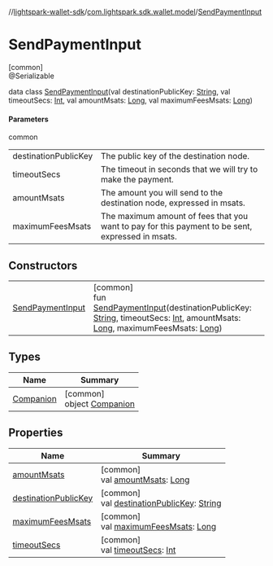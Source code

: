 //[lightspark-wallet-sdk](../../../index.md)/[com.lightspark.sdk.wallet.model](../index.md)/[SendPaymentInput](index.md)

# SendPaymentInput

[common]\
@Serializable

data class [SendPaymentInput](index.md)(val destinationPublicKey: [String](https://kotlinlang.org/api/latest/jvm/stdlib/kotlin/-string/index.html), val timeoutSecs: [Int](https://kotlinlang.org/api/latest/jvm/stdlib/kotlin/-int/index.html), val amountMsats: [Long](https://kotlinlang.org/api/latest/jvm/stdlib/kotlin/-long/index.html), val maximumFeesMsats: [Long](https://kotlinlang.org/api/latest/jvm/stdlib/kotlin/-long/index.html))

#### Parameters

common

| | |
|---|---|
| destinationPublicKey | The public key of the destination node. |
| timeoutSecs | The timeout in seconds that we will try to make the payment. |
| amountMsats | The amount you will send to the destination node, expressed in msats. |
| maximumFeesMsats | The maximum amount of fees that you want to pay for this payment to be sent, expressed in msats. |

## Constructors

| | |
|---|---|
| [SendPaymentInput](-send-payment-input.md) | [common]<br>fun [SendPaymentInput](-send-payment-input.md)(destinationPublicKey: [String](https://kotlinlang.org/api/latest/jvm/stdlib/kotlin/-string/index.html), timeoutSecs: [Int](https://kotlinlang.org/api/latest/jvm/stdlib/kotlin/-int/index.html), amountMsats: [Long](https://kotlinlang.org/api/latest/jvm/stdlib/kotlin/-long/index.html), maximumFeesMsats: [Long](https://kotlinlang.org/api/latest/jvm/stdlib/kotlin/-long/index.html)) |

## Types

| Name | Summary |
|---|---|
| [Companion](-companion/index.md) | [common]<br>object [Companion](-companion/index.md) |

## Properties

| Name | Summary |
|---|---|
| [amountMsats](amount-msats.md) | [common]<br>val [amountMsats](amount-msats.md): [Long](https://kotlinlang.org/api/latest/jvm/stdlib/kotlin/-long/index.html) |
| [destinationPublicKey](destination-public-key.md) | [common]<br>val [destinationPublicKey](destination-public-key.md): [String](https://kotlinlang.org/api/latest/jvm/stdlib/kotlin/-string/index.html) |
| [maximumFeesMsats](maximum-fees-msats.md) | [common]<br>val [maximumFeesMsats](maximum-fees-msats.md): [Long](https://kotlinlang.org/api/latest/jvm/stdlib/kotlin/-long/index.html) |
| [timeoutSecs](timeout-secs.md) | [common]<br>val [timeoutSecs](timeout-secs.md): [Int](https://kotlinlang.org/api/latest/jvm/stdlib/kotlin/-int/index.html) |

